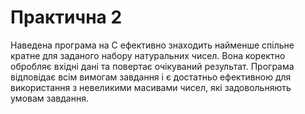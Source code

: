 # Практична 2 
Наведена програма на C ефективно знаходить найменше спільне кратне для заданого набору натуральних чисел. Вона коректно обробляє вхідні дані та повертає очікуваний результат. Програма відповідає всім вимогам завдання і є достатньо ефективною для використання з невеликими масивами чисел, які задовольняють умовам завдання.
